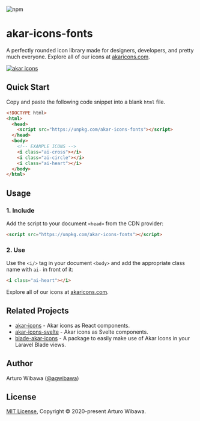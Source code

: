 ![npm](https://img.shields.io/npm/v/akar-icons-fonts?style=for-the-badge)

# akar-icons-fonts
A perfectly rounded icon library made for designers, developers, and pretty much everyone. Explore all of our icons at [akaricons.com](https://akaricons.com).

<a href="https://akaricons.com" target="_blank">
  <img alt="akar icons" src="https://repository-images.githubusercontent.com/306119910/c3a57000-2be0-11eb-88a2-2714f9bafcd4">
</a>

## Quick Start
Copy and paste the following code snippet into a blank `html` file.

```html
<!DOCTYPE html>
<html>
  <head>
    <script src="https://unpkg.com/akar-icons-fonts"></script>
  </head>
  <body>
    <!-- EXAMPLE ICONS -->
    <i class="ai-cross"></i>
    <i class="ai-circle"></i>
    <i class="ai-heart"></i>
  </body>
</html>
```

## Usage

### 1. Include
Add the script to your document `<head>` from the CDN provider:

```html
<script src="https://unpkg.com/akar-icons-fonts"></script>
```

### 2. Use
Use the `<i/>` tag in your document `<body>` and add the appropriate class name with `ai-` in front of it:

```html
<i class="ai-heart"></i>
```

Explore all of our icons at [akaricons.com](https://akaricons.com).

## Related Projects
* [akar-icons](https://github.com/artcoholic/akar-icons) - Akar icons as React components.
* [akar-icons-svelte](https://github.com/WilliamVenner/akar-icons-svelte) - Akar icons as Svelte components.
* [blade-akar-icons](https://github.com/codeat3/blade-akar-icons) - A package to easily make use of Akar Icons in your Laravel Blade views.

## Author
Arturo Wibawa ([@agwibawa](https://twitter.com/agwibawa))

## License
[MIT License](./LICENSE), Copyright © 2020-present Arturo Wibawa.
